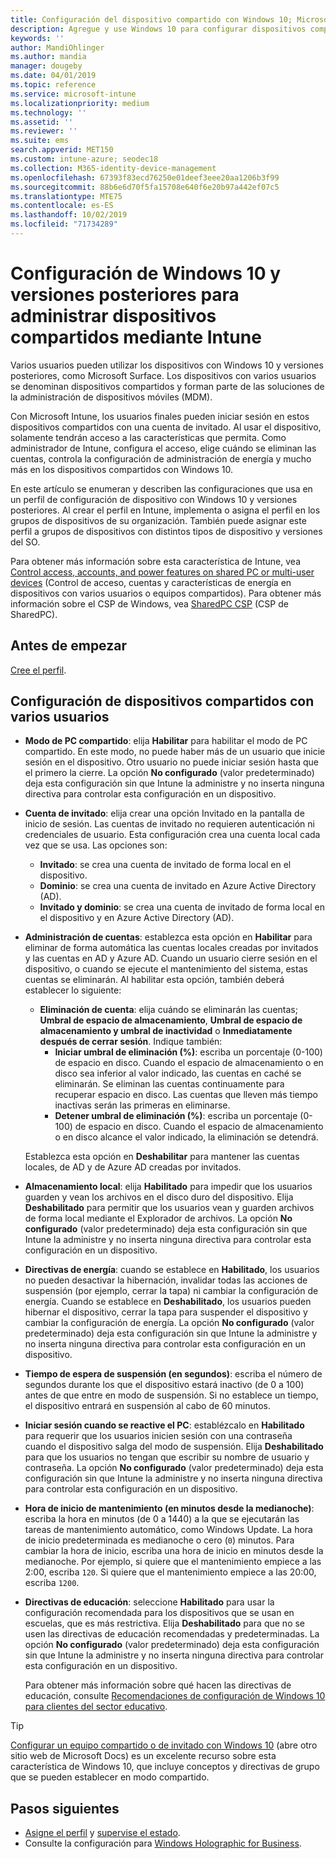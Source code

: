 ```yaml
---
title: Configuración del dispositivo compartido con Windows 10; Microsoft Intune; Azure | Microsoft Docs
description: Agregue y use Windows 10 para configurar dispositivos compartidos o que usan varios usuarios en Microsoft Intune. Vea una lista de todas las configuraciones y qué hacen en los dispositivos, incluido Microsoft Surface. Controle las cuentas de invitado, administre cuentas y elimine cuentas inactivas, permita o impida que se guarde el contenido en el almacenamiento local, establezca las opciones de energía y suspensión, elija cuándo se instalan las actualizaciones y use dispositivos en entornos educativos en un perfil de configuración de dispositivo.
keywords: ''
author: MandiOhlinger
ms.author: mandia
manager: dougeby
ms.date: 04/01/2019
ms.topic: reference
ms.service: microsoft-intune
ms.localizationpriority: medium
ms.technology: ''
ms.assetid: ''
ms.reviewer: ''
ms.suite: ems
search.appverid: MET150
ms.custom: intune-azure; seodec18
ms.collection: M365-identity-device-management
ms.openlocfilehash: 67393f83ecd76250e01deef3eee20aa1206b3f99
ms.sourcegitcommit: 88b6e6d70f5fa15708e640f6e20b97a442ef07c5
ms.translationtype: MTE75
ms.contentlocale: es-ES
ms.lasthandoff: 10/02/2019
ms.locfileid: "71734289"
---
```

# <a name="windows-10-and-later-settings-to-manage-shared-devices-using-intune"></a>Configuración de Windows 10 y versiones posteriores para administrar dispositivos compartidos mediante Intune

Varios usuarios pueden utilizar los dispositivos con Windows 10 y versiones posteriores, como Microsoft Surface. Los dispositivos con varios usuarios se denominan dispositivos compartidos y forman parte de las soluciones de la administración de dispositivos móviles (MDM).

Con Microsoft Intune, los usuarios finales pueden iniciar sesión en estos dispositivos compartidos con una cuenta de invitado. Al usar el dispositivo, solamente tendrán acceso a las características que permita. Como administrador de Intune, configura el acceso, elige cuándo se eliminan las cuentas, controla la configuración de administración de energía y mucho más en los dispositivos compartidos con Windows 10.

En este artículo se enumeran y describen las configuraciones que usa en un perfil de configuración de dispositivo con Windows 10 y versiones posteriores. Al crear el perfil en Intune, implementa o asigna el perfil en los grupos de dispositivos de su organización. También puede asignar este perfil a grupos de dispositivos con distintos tipos de dispositivo y versiones del SO.

Para obtener más información sobre esta característica de Intune, vea [Control access, accounts, and power features on shared PC or multi-user devices](shared-user-device-settings.md) (Control de acceso, cuentas y características de energía en dispositivos con varios usuarios o equipos compartidos). Para obtener más información sobre el CSP de Windows, vea [SharedPC CSP](https://docs.microsoft.com/windows/client-management/mdm/sharedpc-csp) (CSP de SharedPC).

## <a name="before-your-begin"></a>Antes de empezar

[Cree el perfil](shared-user-device-settings.md).

## <a name="shared-multi-user-device-settings"></a>Configuración de dispositivos compartidos con varios usuarios

- **Modo de PC compartido**: elija **Habilitar** para habilitar el modo de PC compartido. En este modo, no puede haber más de un usuario que inicie sesión en el dispositivo. Otro usuario no puede iniciar sesión hasta que el primero la cierre. La opción **No configurado** (valor predeterminado) deja esta configuración sin que Intune la administre y no inserta ninguna directiva para controlar esta configuración en un dispositivo.
- **Cuenta de invitado**: elija crear una opción Invitado en la pantalla de inicio de sesión. Las cuentas de invitado no requieren autenticación ni credenciales de usuario. Esta configuración crea una cuenta local cada vez que se usa. Las opciones son:
  - **Invitado**: se crea una cuenta de invitado de forma local en el dispositivo.
  - **Dominio**: se crea una cuenta de invitado en Azure Active Directory (AD).
  - **Invitado y dominio**: se crea una cuenta de invitado de forma local en el dispositivo y en Azure Active Directory (AD).
- **Administración de cuentas**: establezca esta opción en **Habilitar** para eliminar de forma automática las cuentas locales creadas por invitados y las cuentas en AD y Azure AD. Cuando un usuario cierre sesión en el dispositivo, o cuando se ejecute el mantenimiento del sistema, estas cuentas se eliminarán. Al habilitar esta opción, también deberá establecer lo siguiente:
  - **Eliminación de cuenta**: elija cuándo se eliminarán las cuentas; **Umbral de espacio de almacenamiento**, **Umbral de espacio de almacenamiento y umbral de inactividad** o **Inmediatamente después de cerrar sesión**. Indique también:
    - **Iniciar umbral de eliminación (%)**: escriba un porcentaje (0-100) de espacio en disco. Cuando el espacio de almacenamiento o en disco sea inferior al valor indicado, las cuentas en caché se eliminarán. Se eliminan las cuentas continuamente para recuperar espacio en disco. Las cuentas que lleven más tiempo inactivas serán las primeras en eliminarse.
    - **Detener umbral de eliminación (%)**: escriba un porcentaje (0-100) de espacio en disco. Cuando el espacio de almacenamiento o en disco alcance el valor indicado, la eliminación se detendrá.

  Establezca esta opción en **Deshabilitar** para mantener las cuentas locales, de AD y de Azure AD creadas por invitados.

- **Almacenamiento local**: elija **Habilitado** para impedir que los usuarios guarden y vean los archivos en el disco duro del dispositivo. Elija **Deshabilitado** para permitir que los usuarios vean y guarden archivos de forma local mediante el Explorador de archivos. La opción **No configurado** (valor predeterminado) deja esta configuración sin que Intune la administre y no inserta ninguna directiva para controlar esta configuración en un dispositivo.
- **Directivas de energía**: cuando se establece en **Habilitado**, los usuarios no pueden desactivar la hibernación, invalidar todas las acciones de suspensión (por ejemplo, cerrar la tapa) ni cambiar la configuración de energía. Cuando se establece en **Deshabilitado**, los usuarios pueden hibernar el dispositivo, cerrar la tapa para suspender el dispositivo y cambiar la configuración de energía. La opción **No configurado** (valor predeterminado) deja esta configuración sin que Intune la administre y no inserta ninguna directiva para controlar esta configuración en un dispositivo.
- **Tiempo de espera de suspensión (en segundos)**: escriba el número de segundos durante los que el dispositivo estará inactivo (de 0 a 100) antes de que entre en modo de suspensión. Si no establece un tiempo, el dispositivo entrará en suspensión al cabo de 60 minutos.
- **Iniciar sesión cuando se reactive el PC**: establézcalo en **Habilitado** para requerir que los usuarios inicien sesión con una contraseña cuando el dispositivo salga del modo de suspensión. Elija **Deshabilitado** para que los usuarios no tengan que escribir su nombre de usuario y contraseña. La opción **No configurado** (valor predeterminado) deja esta configuración sin que Intune la administre y no inserta ninguna directiva para controlar esta configuración en un dispositivo.
- **Hora de inicio de mantenimiento (en minutos desde la medianoche)**: escriba la hora en minutos (de 0 a 1440) a la que se ejecutarán las tareas de mantenimiento automático, como Windows Update. La hora de inicio predeterminada es medianoche o cero (`0`) minutos. Para cambiar la hora de inicio, escriba una hora de inicio en minutos desde la medianoche. Por ejemplo, si quiere que el mantenimiento empiece a las 2:00, escriba `120`. Si quiere que el mantenimiento empiece a las 20:00, escriba `1200`.
- **Directivas de educación**: seleccione **Habilitado** para usar la configuración recomendada para los dispositivos que se usan en escuelas, que es más restrictiva. Elija **Deshabilitado** para que no se usen las directivas de educación recomendadas y predeterminadas. La opción **No configurado** (valor predeterminado) deja esta configuración sin que Intune la administre y no inserta ninguna directiva para controlar esta configuración en un dispositivo.

  Para obtener más información sobre qué hacen las directivas de educación, consulte [Recomendaciones de configuración de Windows 10 para clientes del sector educativo](https://docs.microsoft.com/education/windows/configure-windows-for-education).

> [!TIP]
> [Configurar un equipo compartido o de invitado con Windows 10](https://docs.microsoft.com/windows/configuration/set-up-shared-or-guest-pc) (abre otro sitio web de Microsoft Docs) es un excelente recurso sobre esta característica de Windows 10, que incluye conceptos y directivas de grupo que se pueden establecer en modo compartido.

## <a name="next-steps"></a>Pasos siguientes

- [Asigne el perfil](device-profile-assign.md) y [supervise el estado](device-profile-monitor.md).
- Consulte la configuración para [Windows Holographic for Business](shared-user-device-settings-windows-holographic.md).
